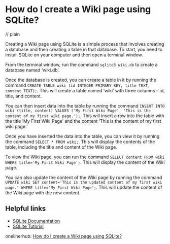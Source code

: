 # How do I create a Wiki page using SQLite?
// plain

Creating a Wiki page using SQLite is a simple process that involves creating a database and then creating a table in that database. To start, you need to install SQLite on your computer and then open a terminal window.

From the terminal window, run the command `sqlite3 wiki.db` to create a database named ‘wiki.db’.

Once the database is created, you can create a table in it by running the command `CREATE TABLE wiki (id INTEGER PRIMARY KEY, title TEXT, content TEXT);`. This will create a table named ‘wiki’ with three columns – id, title, and content.

You can then insert data into the table by running the command `INSERT INTO wiki (title, content) VALUES ('My First Wiki Page', 'This is the content of my first wiki page.');`. This will insert a row into the table with the title ‘My First Wiki Page’ and the content ‘This is the content of my first wiki page.’

Once you have inserted the data into the table, you can view it by running the command `SELECT * FROM wiki;`. This will display the contents of the table, including the title and content of the Wiki page.

To view the Wiki page, you can run the command `SELECT content FROM wiki WHERE title='My First Wiki Page';`. This will display the content of the Wiki page.

You can also update the content of the Wiki page by running the command `UPDATE wiki SET content='This is the updated content of my first wiki page.' WHERE title='My First Wiki Page';`. This will update the content of the Wiki page with the new content.

## Helpful links
- [SQLite Documentation](https://www.sqlite.org/docs.html)
- [SQLite Tutorial](https://www.tutorialspoint.com/sqlite/index.htm)

onelinerhub: [How do I create a Wiki page using SQLite?](https://onelinerhub.com/sqlite/how-do-i-create-a-wiki-page-using-sqlite)